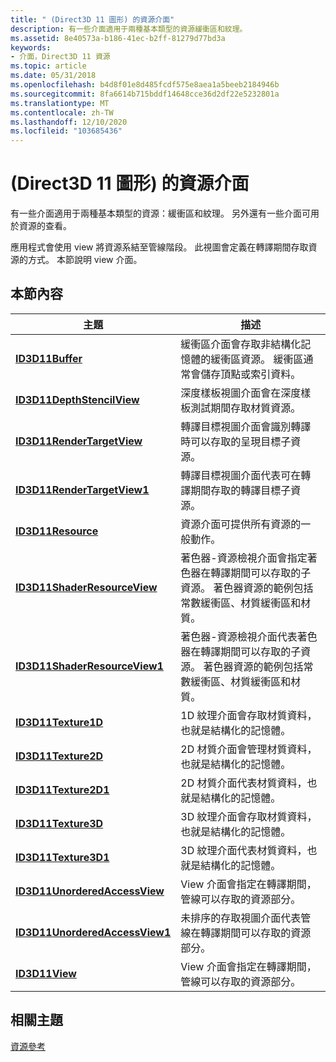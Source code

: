 ```yaml
---
title: " (Direct3D 11 圖形) 的資源介面"
description: 有一些介面適用于兩種基本類型的資源緩衝區和紋理。
ms.assetid: 8e40573a-b186-41ec-b2ff-81279d77bd3a
keywords:
- 介面，Direct3D 11 資源
ms.topic: article
ms.date: 05/31/2018
ms.openlocfilehash: b4d8f01e8d485fcdf575e8aea1a5beeb2184946b
ms.sourcegitcommit: 8fa6614b715bddf14648cce36d2df22e5232801a
ms.translationtype: MT
ms.contentlocale: zh-TW
ms.lasthandoff: 12/10/2020
ms.locfileid: "103685436"
---
```

# <a name="resource-interfaces-direct3d-11-graphics"></a> (Direct3D 11 圖形) 的資源介面

有一些介面適用于兩種基本類型的資源：緩衝區和紋理。 另外還有一些介面可用於資源的查看。

應用程式會使用 view 將資源系結至管線階段。 此視圖會定義在轉譯期間存取資源的方式。 本節說明 view 介面。


## <a name="in-this-section"></a>本節內容



| 主題                                                                       | 描述                                                                                                                                                                                            |
|-----------------------------------------------------------------------------|--------------------------------------------------------------------------------------------------------------------------------------------------------------------------------------------------------|
| [**ID3D11Buffer**](/windows/desktop/api/D3D11/nn-d3d11-id3d11buffer)<br/>                             | 緩衝區介面會存取非結構化記憶體的緩衝區資源。 緩衝區通常會儲存頂點或索引資料。<br/>                                                                  |
| [**ID3D11DepthStencilView**](/windows/desktop/api/D3D11/nn-d3d11-id3d11depthstencilview)<br/>         | 深度樣板視圖介面會在深度樣板測試期間存取材質資源。<br/>                                                                                                    |
| [**ID3D11RenderTargetView**](/windows/desktop/api/D3D11/nn-d3d11-id3d11rendertargetview)<br/>         | 轉譯目標視圖介面會識別轉譯時可以存取的呈現目標子資源。<br/>                                                                             |
| [**ID3D11RenderTargetView1**](/windows/desktop/api/D3D11_3/nn-d3d11_3-id3d11rendertargetview1)<br/>       | 轉譯目標視圖介面代表可在轉譯期間存取的轉譯目標子資源。<br/>                                                                             |
| [**ID3D11Resource**](/windows/desktop/api/D3D11/nn-d3d11-id3d11resource)<br/>                         | 資源介面可提供所有資源的一般動作。<br/>                                                                                                                              |
| [**ID3D11ShaderResourceView**](/windows/desktop/api/D3D11/nn-d3d11-id3d11shaderresourceview)<br/>     | 著色器-資源檢視介面會指定著色器在轉譯期間可以存取的子資源。 著色器資源的範例包括常數緩衝區、材質緩衝區和材質。<br/>  |
| [**ID3D11ShaderResourceView1**](/windows/desktop/api/D3D11_3/nn-d3d11_3-id3d11shaderresourceview1)<br/>   | 著色器-資源檢視介面代表著色器在轉譯期間可以存取的子資源。 著色器資源的範例包括常數緩衝區、材質緩衝區和材質。<br/> |
| [**ID3D11Texture1D**](/windows/desktop/api/D3D11/nn-d3d11-id3d11texture1d)<br/>                       | 1D 紋理介面會存取材質資料，也就是結構化的記憶體。<br/>                                                                                                                     |
| [**ID3D11Texture2D**](/windows/desktop/api/D3D11/nn-d3d11-id3d11texture2d)<br/>                       | 2D 材質介面會管理材質資料，也就是結構化的記憶體。<br/>                                                                                                                      |
| [**ID3D11Texture2D1**](/windows/desktop/api/D3D11_3/nn-d3d11_3-id3d11texture2d1)<br/>                     | 2D 材質介面代表材質資料，也就是結構化的記憶體。<br/>                                                                                                                   |
| [**ID3D11Texture3D**](/windows/desktop/api/D3D11/nn-d3d11-id3d11texture3d)<br/>                       | 3D 紋理介面會存取材質資料，也就是結構化的記憶體。<br/>                                                                                                                     |
| [**ID3D11Texture3D1**](/windows/desktop/api/D3D11_3/nn-d3d11_3-id3d11texture3d1)<br/>                     | 3D 紋理介面代表材質資料，也就是結構化的記憶體。<br/>                                                                                                                   |
| [**ID3D11UnorderedAccessView**](/windows/desktop/api/D3D11/nn-d3d11-id3d11unorderedaccessview)<br/>   | View 介面會指定在轉譯期間，管線可以存取的資源部分。<br/>                                                                                                |
| [**ID3D11UnorderedAccessView1**](/windows/desktop/api/D3D11_3/nn-d3d11_3-id3d11unorderedaccessview1)<br/> | 未排序的存取視圖介面代表管線在轉譯期間可以存取的資源部分。<br/>                                                                             |
| [**ID3D11View**](/windows/desktop/api/D3D11/nn-d3d11-id3d11view)<br/>                                 | View 介面會指定在轉譯期間，管線可以存取的資源部分。<br/>                                                                                                |



 

## <a name="related-topics"></a>相關主題

<dl> <dt>

[資源參考](d3d11-graphics-reference-resource.md)
</dt> </dl>

 

 





